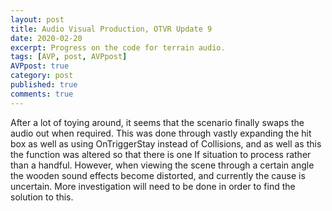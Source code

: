 ```yaml
---
layout: post
title: Audio Visual Production, OTVR Update 9
date: 2020-02-20
excerpt: Progress on the code for terrain audio.
tags: [AVP, post, AVPpost]
AVPpost: true
category: post
published: true
comments: true
---
```

After a lot of toying around, it seems that the scenario finally swaps the audio out when required. This was done through vastly expanding the hit box as well as using OnTriggerStay instead of Collisions, and as well as this the function was altered so that there is one If situation to process rather than a handful. However, when viewing the scene through a certain angle the wooden sound effects become distorted, and currently the cause is uncertain. More investigation will need to be done in order to find the solution to this. 